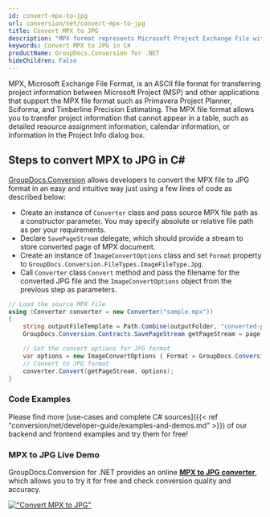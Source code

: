 ```yaml
---
id: convert-mpx-to-jpg
url: conversion/net/convert-mpx-to-jpg
title: Convert MPX to JPG
description: "MPX format represents Microsoft Project Exchange File with .mpx extension. Learn how to convert MPX to JPG file programmatically in C# language using GroupDocs.Conversion for .NET library."
keywords: Convert MPX to JPG in C#
productName: GroupDocs.Conversion for .NET
hideChildren: False
---
```


MPX, Microsoft Exchange File Format, is an ASCII file format for transferring project information between Microsoft Project (MSP) and other applications that support the MPX file format such as Primavera Project Planner, Sciforma, and Timberline Precision Estimating. The MPX file format allows you to transfer project information that cannot appear in a table, such as detailed resource assignment information, calendar information, or information in the Project Info dialog box.

## Steps to convert MPX to JPG in C#

[GroupDocs.Conversion](https://products.groupdocs.com/conversion/net) allows developers to convert the MPX file to JPG format in an easy and intuitive way just using a few lines of code as described below:

* Create an instance of `Converter` class and pass source MPX file path as a constructor parameter. You may specify absolute or relative file path as per your requirements. 
* Declare `SavePageStream` delegate, which should provide a stream to store converted page of MPX document.
* Create an instance of `ImageConvertOptions` class and set `Format` property to `GroupDocs.Conversion.FileTypes.ImageFileType.Jpg`.
* Call `Converter` class `Convert` method and pass the filename for the converted JPG file and the `ImageConvertOptions` object from the previous step as parameters.

```csharp
// Load the source MPX file
using (Converter converter = new Converter("sample.mpx"))
{
    string outputFileTemplate = Path.Combine(outputFolder, "converted-page-{0}.jpg");
    GroupDocs.Conversion.Contracts.SavePageStream getPageStream = page => new FileStream(string.Format(outputFileTemplate, page), FileMode.Create);

    // Set the convert options for JPG format
    var options = new ImageConvertOptions { Format = GroupDocs.Conversion.FileTypes.ImageFileType.Jpg };   
    // Convert to JPG format
    converter.Convert(getPageStream, options);
}
```

### Code Examples

Please find more [use-cases and complete C# sources]({{< ref "conversion/net/developer-guide/examples-and-demos.md" >}}) of our backend and frontend examples and try them for free!

### MPX to JPG Live Demo

GroupDocs.Conversion for .NET provides an online [**MPX to JPG converter**](https://products.groupdocs.app/conversion/mpx-to-jpg), which allows you to try it for free and check conversion quality and accuracy.

[!["Convert MPX to JPG"](conversion/net/images/convert-to-jpg/convert-mpx-to-jpg.png)](https://products.groupdocs.app/conversion/mpx-to-jpg)